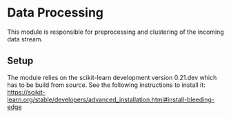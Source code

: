# Data Processing

This module is responsible for preprocessing and clustering of the incoming data stream.

## Setup

The module relies on the scikit-learn development version 0.21.dev which has to be build from source. See the following instructions to install it:  
https://scikit-learn.org/stable/developers/advanced_installation.html#install-bleeding-edge